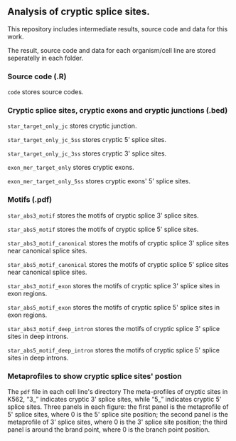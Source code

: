 ## Analysis of cryptic splice sites.

This repository includes intermediate results, source code and data for this work. 

The result, source code and data for each organism/cell line are stored seperatelly in each folder. 

### Source code (.R)
 `code` stores source codes.

### Cryptic splice sites, cryptic exons and cryptic junctions (.bed)
 `star_target_only_jc` stores cryptic junction.

 `star_target_only_jc_5ss` stores cryptic 5' splice sites.

 `star_target_only_jc_3ss` stores cryptic 3' splice sites.

 `exon_mer_target_only` stores cryptic exons.

 `exon_mer_target_only_5ss` stores cryptic exons' 5' splice sites.

### Motifs (.pdf)
 `star_abs3_motif` stores the motifs of cryptic splice 3' splice sites.

 `star_abs5_motif` stores the motifs of cryptic splice 5' splice sites.

 `star_abs3_motif_canonical` stores the motifs of cryptic splice 3' splice sites near canonical splice sites.

 `star_abs5_motif_canonical` stores the motifs of cryptic splice 5' splice sites near canonical splice sites.

 `star_abs3_motif_exon` stores the motifs of cryptic splice 3' splice sites in exon regions.

 `star_abs5_motif_exon` stores the motifs of cryptic splice 5' splice sites in exon regions.

 `star_abs3_motif_deep_intron` stores the motifs of cryptic splice 3' splice sites in deep introns.

 `star_abs5_motif_deep_intron` stores the motifs of cryptic splice 5' splice sites in deep introns.


### Metaprofiles to show cryptic splice sites' postion 
The `pdf` file in each cell line's directory
The meta-profiles of cryptic sites in K562, “3_” indicates cryptic 3' splice sites, while “5_” indicates cryptic 5' splice sites. Three panels in each figure: the first panel is the metaprofile of 5' splice sites, where 0 is the 5' splice site position; the second panel is the metaprofile of 3' splice sites, where 0 is the 3' splice site position; the third panel is around the brand point, where 0 is the branch point position.